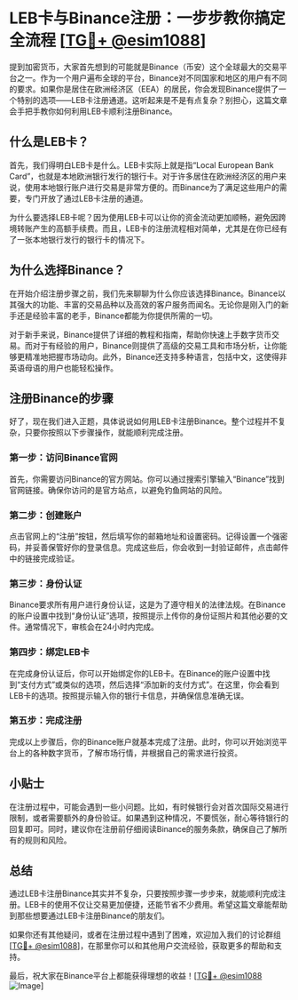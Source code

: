 # LEB卡与Binance注册：一步步教你搞定全流程 [[TG💪+ @esim1088](https://t.me/s/esim1088)]

提到加密货币，大家首先想到的可能就是Binance（币安）这个全球最大的交易平台之一。作为一个用户遍布全球的平台，Binance对不同国家和地区的用户有不同的要求。如果你是居住在欧洲经济区（EEA）的居民，你会发现Binance提供了一个特别的选项——LEB卡注册通道。这听起来是不是有点复杂？别担心，这篇文章会手把手教你如何利用LEB卡顺利注册Binance。

## 什么是LEB卡？

首先，我们得明白LEB卡是什么。LEB卡实际上就是指“Local European Bank Card”，也就是本地欧洲银行发行的银行卡。对于许多居住在欧洲经济区的用户来说，使用本地银行账户进行交易是非常方便的。而Binance为了满足这些用户的需要，专门开放了通过LEB卡注册的通道。

为什么要选择LEB卡呢？因为使用LEB卡可以让你的资金流动更加顺畅，避免因跨境转账产生的高额手续费。而且，LEB卡的注册流程相对简单，尤其是在你已经有了一张本地银行发行的银行卡的情况下。

## 为什么选择Binance？

在开始介绍注册步骤之前，我们先来聊聊为什么你应该选择Binance。Binance以其强大的功能、丰富的交易品种以及高效的客户服务而闻名。无论你是刚入门的新手还是经验丰富的老手，Binance都能为你提供所需的一切。

对于新手来说，Binance提供了详细的教程和指南，帮助你快速上手数字货币交易。而对于有经验的用户，Binance则提供了高级的交易工具和市场分析，让你能够更精准地把握市场动向。此外，Binance还支持多种语言，包括中文，这使得非英语母语的用户也能轻松操作。

## 注册Binance的步骤

好了，现在我们进入正题，具体说说如何用LEB卡注册Binance。整个过程并不复杂，只要你按照以下步骤操作，就能顺利完成注册。

### 第一步：访问Binance官网

首先，你需要访问Binance的官方网站。你可以通过搜索引擎输入“Binance”找到官网链接。确保你访问的是官方站点，以避免钓鱼网站的风险。

### 第二步：创建账户

点击官网上的“注册”按钮，然后填写你的邮箱地址和设置密码。记得设置一个强密码，并妥善保管好你的登录信息。完成这些后，你会收到一封验证邮件，点击邮件中的链接完成验证。

### 第三步：身份认证

Binance要求所有用户进行身份认证，这是为了遵守相关的法律法规。在Binance的账户设置中找到“身份认证”选项，按照提示上传你的身份证照片和其他必要的文件。通常情况下，审核会在24小时内完成。

### 第四步：绑定LEB卡

在完成身份认证后，你可以开始绑定你的LEB卡。在Binance的账户设置中找到“支付方式”或类似的选项，然后选择“添加新的支付方式”。在这里，你会看到LEB卡的选项。按照提示输入你的银行卡信息，并确保信息准确无误。

### 第五步：完成注册

完成以上步骤后，你的Binance账户就基本完成了注册。此时，你可以开始浏览平台上的各种数字货币，了解市场行情，并根据自己的需求进行投资。

## 小贴士

在注册过程中，可能会遇到一些小问题。比如，有时候银行会对首次国际交易进行限制，或者需要额外的身份验证。如果遇到这种情况，不要慌张，耐心等待银行的回复即可。同时，建议你在注册前仔细阅读Binance的服务条款，确保自己了解所有的规则和风险。

## 总结

通过LEB卡注册Binance其实并不复杂，只要按照步骤一步步来，就能顺利完成注册。LEB卡的使用不仅让交易更加便捷，还能节省不少费用。希望这篇文章能帮助到那些想要通过LEB卡注册Binance的朋友们。

如果你还有其他疑问，或者在注册过程中遇到了困难，欢迎加入我们的讨论群组[[TG💪+ @esim1088](https://t.me/s/esim1088)]，在那里你可以和其他用户交流经验，获取更多的帮助和支持。

最后，祝大家在Binance平台上都能获得理想的收益！[[TG💪+ @esim1088](https://t.me/s/esim1088) ![Image](https://i.postimg.cc/4NQfJmqS/Snipaste-2025-05-13-00-14-12.png)]